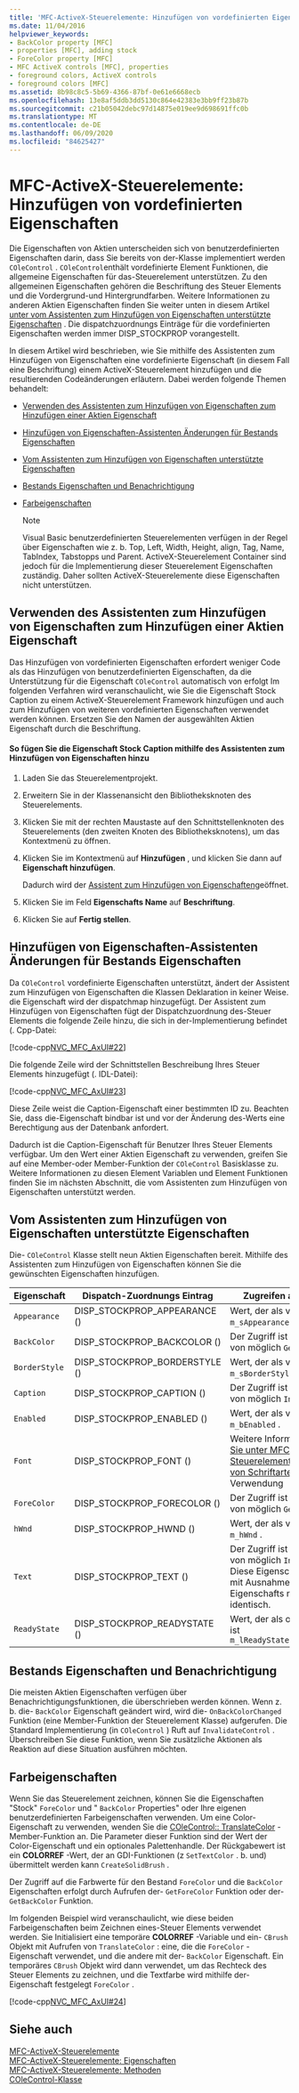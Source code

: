 ```yaml
---
title: 'MFC-ActiveX-Steuerelemente: Hinzufügen von vordefinierten Eigenschaften'
ms.date: 11/04/2016
helpviewer_keywords:
- BackColor property [MFC]
- properties [MFC], adding stock
- ForeColor property [MFC]
- MFC ActiveX controls [MFC], properties
- foreground colors, ActiveX controls
- foreground colors [MFC]
ms.assetid: 8b98c8c5-5b69-4366-87bf-0e61e6668ecb
ms.openlocfilehash: 13e8af5ddb3dd5130c864e42383e3bb9ff23b87b
ms.sourcegitcommit: c21b05042debc97d14875e019ee9d698691ffc0b
ms.translationtype: MT
ms.contentlocale: de-DE
ms.lasthandoff: 06/09/2020
ms.locfileid: "84625427"
---
```

# <a name="mfc-activex-controls-adding-stock-properties"></a>MFC-ActiveX-Steuerelemente: Hinzufügen von vordefinierten Eigenschaften

Die Eigenschaften von Aktien unterscheiden sich von benutzerdefinierten Eigenschaften darin, dass Sie bereits von der-Klasse implementiert werden `COleControl` . `COleControl`enthält vordefinierte Element Funktionen, die allgemeine Eigenschaften für das-Steuerelement unterstützen. Zu den allgemeinen Eigenschaften gehören die Beschriftung des Steuer Elements und die Vordergrund-und Hintergrundfarben. Weitere Informationen zu anderen Aktien Eigenschaften finden Sie weiter unten in diesem Artikel [unter vom Assistenten zum Hinzufügen von Eigenschaften unterstützte Eigenschaften](#_core_stock_properties_supported_by_classwizard) . Die dispatchzuordnungs Einträge für die vordefinierten Eigenschaften werden immer DISP_STOCKPROP vorangestellt.

In diesem Artikel wird beschrieben, wie Sie mithilfe des Assistenten zum Hinzufügen von Eigenschaften eine vordefinierte Eigenschaft (in diesem Fall eine Beschriftung) einem ActiveX-Steuerelement hinzufügen und die resultierenden Codeänderungen erläutern. Dabei werden folgende Themen behandelt:

- [Verwenden des Assistenten zum Hinzufügen von Eigenschaften zum Hinzufügen einer Aktien Eigenschaft](#_core_using_classwizard_to_add_a_stock_property)

- [Hinzufügen von Eigenschaften-Assistenten Änderungen für Bestands Eigenschaften](#_core_classwizard_changes_for_stock_properties)

- [Vom Assistenten zum Hinzufügen von Eigenschaften unterstützte Eigenschaften](#_core_stock_properties_supported_by_classwizard)

- [Bestands Eigenschaften und Benachrichtigung](#_core_stock_properties_and_notification)

- [Farbeigenschaften](#_core_color_properties)

    > [!NOTE]
    >  Visual Basic benutzerdefinierten Steuerelementen verfügen in der Regel über Eigenschaften wie z. b. Top, Left, Width, Height, align, Tag, Name, TabIndex, Tabstopps und Parent. ActiveX-Steuerelement Container sind jedoch für die Implementierung dieser Steuerelement Eigenschaften zuständig. Daher sollten ActiveX-Steuerelemente diese Eigenschaften nicht unterstützen.

## <a name="using-the-add-property-wizard-to-add-a-stock-property"></a><a name="_core_using_classwizard_to_add_a_stock_property"></a>Verwenden des Assistenten zum Hinzufügen von Eigenschaften zum Hinzufügen einer Aktien Eigenschaft

Das Hinzufügen von vordefinierten Eigenschaften erfordert weniger Code als das Hinzufügen von benutzerdefinierten Eigenschaften, da die Unterstützung für die Eigenschaft `COleControl` automatisch von erfolgt Im folgenden Verfahren wird veranschaulicht, wie Sie die Eigenschaft Stock Caption zu einem ActiveX-Steuerelement Framework hinzufügen und auch zum Hinzufügen von weiteren vordefinierten Eigenschaften verwendet werden können. Ersetzen Sie den Namen der ausgewählten Aktien Eigenschaft durch die Beschriftung.

#### <a name="to-add-the-stock-caption-property-using-the-add-property-wizard"></a>So fügen Sie die Eigenschaft Stock Caption mithilfe des Assistenten zum Hinzufügen von Eigenschaften hinzu

1. Laden Sie das Steuerelementprojekt.

1. Erweitern Sie in der Klassenansicht den Bibliotheksknoten des Steuerelements.

1. Klicken Sie mit der rechten Maustaste auf den Schnittstellenknoten des Steuerelements (den zweiten Knoten des Bibliotheksknotens), um das Kontextmenü zu öffnen.

1. Klicken Sie im Kontextmenü auf **Hinzufügen** , und klicken Sie dann auf **Eigenschaft hinzufügen**.

   Dadurch wird der [Assistent zum Hinzufügen von Eigenschaften](../ide/names-add-property-wizard.md)geöffnet.

1. Klicken Sie im Feld **Eigenschafts Name** auf **Beschriftung**.

1. Klicken Sie auf **Fertig stellen**.

## <a name="add-property-wizard-changes-for-stock-properties"></a><a name="_core_classwizard_changes_for_stock_properties"></a>Hinzufügen von Eigenschaften-Assistenten Änderungen für Bestands Eigenschaften

Da `COleControl` vordefinierte Eigenschaften unterstützt, ändert der Assistent zum Hinzufügen von Eigenschaften die Klassen Deklaration in keiner Weise. die Eigenschaft wird der dispatchmap hinzugefügt. Der Assistent zum Hinzufügen von Eigenschaften fügt der Dispatchzuordnung des-Steuer Elements die folgende Zeile hinzu, die sich in der-Implementierung befindet (. Cpp-Datei:

[!code-cpp[NVC_MFC_AxUI#22](codesnippet/cpp/mfc-activex-controls-adding-stock-properties_1.cpp)]

Die folgende Zeile wird der Schnittstellen Beschreibung Ihres Steuer Elements hinzugefügt (. IDL-Datei):

[!code-cpp[NVC_MFC_AxUI#23](codesnippet/cpp/mfc-activex-controls-adding-stock-properties_2.idl)]

Diese Zeile weist die Caption-Eigenschaft einer bestimmten ID zu. Beachten Sie, dass die-Eigenschaft bindbar ist und vor der Änderung des-Werts eine Berechtigung aus der Datenbank anfordert.

Dadurch ist die Caption-Eigenschaft für Benutzer Ihres Steuer Elements verfügbar. Um den Wert einer Aktien Eigenschaft zu verwenden, greifen Sie auf eine Member-oder Member-Funktion der `COleControl` Basisklasse zu. Weitere Informationen zu diesen Element Variablen und Element Funktionen finden Sie im nächsten Abschnitt, die vom Assistenten zum Hinzufügen von Eigenschaften unterstützt werden.

## <a name="stock-properties-supported-by-the-add-property-wizard"></a><a name="_core_stock_properties_supported_by_classwizard"></a>Vom Assistenten zum Hinzufügen von Eigenschaften unterstützte Eigenschaften

Die- `COleControl` Klasse stellt neun Aktien Eigenschaften bereit. Mithilfe des Assistenten zum Hinzufügen von Eigenschaften können Sie die gewünschten Eigenschaften hinzufügen.

|Eigenschaft|Dispatch-Zuordnungs Eintrag|Zugreifen auf den Wert|
|--------------|------------------------|-------------------------|
|`Appearance`|DISP_STOCKPROP_APPEARANCE ()|Wert, der als verfügbar ist `m_sAppearance` .|
|`BackColor`|DISP_STOCKPROP_BACKCOLOR ()|Der Zugriff ist durch Aufrufen von möglich `GetBackColor` .|
|`BorderStyle`|DISP_STOCKPROP_BORDERSTYLE ()|Wert, der als verfügbar ist `m_sBorderStyle` .|
|`Caption`|DISP_STOCKPROP_CAPTION ()|Der Zugriff ist durch Aufrufen von möglich `InternalGetText` .|
|`Enabled`|DISP_STOCKPROP_ENABLED ()|Wert, der als verfügbar ist `m_bEnabled` .|
|`Font`|DISP_STOCKPROP_FONT ()|Weitere Informationen finden [Sie unter MFC-ActiveX-Steuerelemente: Verwenden von Schriftarten](mfc-activex-controls-using-fonts.md) zur Verwendung|
|`ForeColor`|DISP_STOCKPROP_FORECOLOR ()|Der Zugriff ist durch Aufrufen von möglich `GetForeColor` .|
|`hWnd`|DISP_STOCKPROP_HWND ()|Wert, der als verfügbar ist `m_hWnd` .|
|`Text`|DISP_STOCKPROP_TEXT ()|Der Zugriff ist durch Aufrufen von möglich `InternalGetText` . Diese Eigenschaft ist `Caption` mit Ausnahme des Eigenschafts namens identisch.|
|`ReadyState`|DISP_STOCKPROP_READYSTATE ()|Wert, der als oder verfügbar ist `m_lReadyState``GetReadyState`|

## <a name="stock-properties-and-notification"></a><a name="_core_stock_properties_and_notification"></a>Bestands Eigenschaften und Benachrichtigung

Die meisten Aktien Eigenschaften verfügen über Benachrichtigungsfunktionen, die überschrieben werden können. Wenn z. b. die- `BackColor` Eigenschaft geändert wird, wird die- `OnBackColorChanged` Funktion (eine Member-Funktion der Steuerelement Klasse) aufgerufen. Die Standard Implementierung (in `COleControl` ) Ruft auf `InvalidateControl` . Überschreiben Sie diese Funktion, wenn Sie zusätzliche Aktionen als Reaktion auf diese Situation ausführen möchten.

## <a name="color-properties"></a><a name="_core_color_properties"></a>Farbeigenschaften

Wenn Sie das Steuerelement zeichnen, können Sie die Eigenschaften "Stock" `ForeColor` und " `BackColor` Properties" oder Ihre eigenen benutzerdefinierten Farbeigenschaften verwenden. Um eine Color-Eigenschaft zu verwenden, wenden Sie die [COleControl:: TranslateColor](reference/colecontrol-class.md#translatecolor) -Member-Funktion an. Die Parameter dieser Funktion sind der Wert der Color-Eigenschaft und ein optionales Palettenhandle. Der Rückgabewert ist ein **COLORREF** -Wert, der an GDI-Funktionen (z `SetTextColor` . b. und) übermittelt werden kann `CreateSolidBrush` .

Der Zugriff auf die Farbwerte für den Bestand `ForeColor` und die `BackColor` Eigenschaften erfolgt durch Aufrufen der- `GetForeColor` Funktion oder der- `GetBackColor` Funktion.

Im folgenden Beispiel wird veranschaulicht, wie diese beiden Farbeigenschaften beim Zeichnen eines-Steuer Elements verwendet werden. Sie Initialisiert eine temporäre **COLORREF** -Variable und ein- `CBrush` Objekt mit Aufrufen von `TranslateColor` : eine, die die `ForeColor` -Eigenschaft verwendet, und die andere mit der- `BackColor` Eigenschaft. Ein temporäres `CBrush` Objekt wird dann verwendet, um das Rechteck des Steuer Elements zu zeichnen, und die Textfarbe wird mithilfe der-Eigenschaft festgelegt `ForeColor` .

[!code-cpp[NVC_MFC_AxUI#24](codesnippet/cpp/mfc-activex-controls-adding-stock-properties_3.cpp)]

## <a name="see-also"></a>Siehe auch

[MFC-ActiveX-Steuerelemente](mfc-activex-controls.md)<br/>
[MFC-ActiveX-Steuerelemente: Eigenschaften](mfc-activex-controls-properties.md)<br/>
[MFC-ActiveX-Steuerelemente: Methoden](mfc-activex-controls-methods.md)<br/>
[COleControl-Klasse](reference/colecontrol-class.md)
